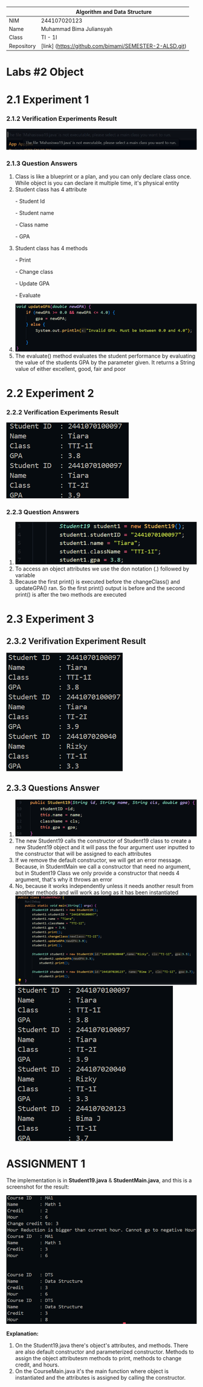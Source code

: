 |  | Algorithm and Data Structure |
|--|--|
| NIM | 244107020123 |
| Name |Muhammad Bima Juliansyah|
| Class | TI - 1I |
| Repository | [link] (https://github.com/bimamj/SEMESTER-2-ALSD.git) |

# Labs #2 Object

# 2.1 Experiment 1

### 2.1.2 Verification Experiments Result

![Screenshot](IMG/image1.png)  

### 2.1.3 Question Answers
1. Class is like a blueprint or a plan, and you can only declare class once. While object is you can declare it multiple time, it's physical entity
2. Student class has 4 attribute 
<ol>- Student Id</ol>
<ol>- Student name</ol>
<ol>- Class name</ol>
<ol>- GPA</ol>

3. Student class has 4 methods
<ol>- Print</ol>
<ol>- Change class</ol>
<ol>- Update GPA</ol>
<ol>- Evaluate</ol>

4.  ![Screenshot](IMG/image2.png)
5. The evaluate() method evaluates the student performance by evaluating the value of the students GPA by the parameter given. It returns a String value of either excellent, good, fair and poor

# 2.2 Experiment 2

### 2.2.2 Verification Experiments Result

![Screenshot](IMG/image3.png)

### 2.2.3 Question Answers
1. ![Screenshot](IMG/image4.png)
2. To access an object attributes we use the don notation (.) followed by variable
3. Because the first print() is executed before the changeClass() and updateGPA() ran. So the first print() output is before and the second print() is after the two methods are executed

# 2.3 Experiment 3

## 2.3.2 Verifivation Experiment Result

![Screenshot](IMG/image5.png) 

## 2.3.3 Questions Answer

1. ![Screenshot](IMG/image6.png)
2. The new Student19 calls the constructor of Student19 class to create a new Student19 object and it will pass the four argument user inputted to the constructor that will be assigned to each attributes
3. If we remove the default constructor, we will get an error message. Because, in StudentMain we call a constructor that need no argument, but in Student19 Class we only provide a constructor that needs 4 argument, that's why it throws an error
4. No, because it works independently unless it needs another result from another methods and will work as long as it has been instantiated
![Screenshot](IMG/image7.png)
![Screenshot](IMG/image8.png)

# ASSIGNMENT 1

The implementation is in **Student19.java** & **StudentMain.java**, and this is a screenshot for the result:

![Screenshot](IMG/image9.png)

**Explanation:**
1. On the Student19.java there's object's attributes, and methods. There are also default constructor and parameterized constructor. Methods to assign the object attributesm methods to print, methods to change credit, and hours.
2. On the CourseMain.java it's the main function where object is instantiated and the attributes is assigned by calling the constructor.




